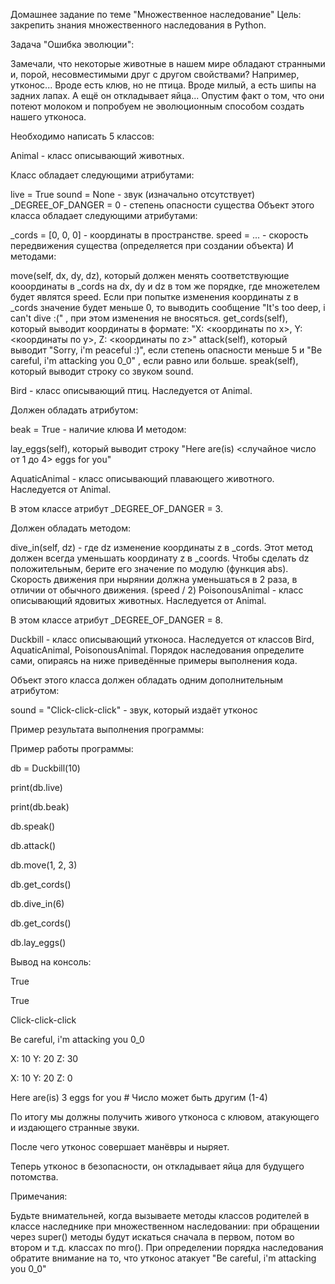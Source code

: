 Домашнее задание по теме "Множественное наследование"
Цель: закрепить знания множественного наследования в Python.



Задача "Ошибка эволюции":

Замечали, что некоторые животные в нашем мире обладают странными и, порой, несовместимыми друг с другом свойствами? Например, утконос... Вроде есть клюв, но не птица. Вроде милый, а есть шипы на задних лапах. А ещё он откладывает яйца... Опустим факт о том, что они потеют молоком и попробуем не эволюционным способом создать нашего утконоса.

Необходимо написать 5 классов:

Animal - класс описывающий животных.

Класс обладает следующими атрибутами:

live = True
sound = None - звук (изначально отсутствует)
_DEGREE_OF_DANGER = 0 - степень опасности существа
Объект этого класса обладает следующими атрибутами:

_cords = [0, 0, 0] - координаты в пространстве.
speed = ... - скорость передвижения существа (определяется при создании объекта)
И методами:

move(self, dx, dy, dz), который должен менять соответствующие кооординаты в _cords на dx, dy и dz в том же порядке, где множетелем будет являтся speed. Если при попытке изменения координаты z в _cords значение будет меньше 0, то выводить сообщение "It's too deep, i can't dive :(" , при этом изменения не вносяться.
get_cords(self), который выводит координаты в формате: "X: <координаты по x>, Y: <координаты по y>, Z: <координаты по z>"
attack(self), который выводит "Sorry, i'm peaceful :)", если степень опасности меньше 5 и "Be careful, i'm attacking you 0_0" , если равно или больше.
speak(self), который выводит строку со звуком sound.


Bird - класс описывающий птиц. Наследуется от Animal.

Должен обладать атрибутом:

beak = True - наличие клюва
И методом:

lay_eggs(self), который выводит строку "Here are(is) <случайное число от 1 до 4> eggs for you"


AquaticAnimal - класс описывающий плавающего животного. Наследуется от Animal.

В этом классе атрибут _DEGREE_OF_DANGER = 3.

Должен обладать методом:

dive_in(self, dz) - где dz изменение координаты z в _cords. Этот метод должен всегда уменьшать координату z в _coords. Чтобы сделать dz положительным, берите его значение по модулю (функция abs). Скорость движения при нырянии должна уменьшаться в 2 раза, в отличии от обычного движения. (speed / 2)
PoisonousAnimal - класс описывающий ядовитых животных. Наследуется от Animal.

В этом классе атрибут _DEGREE_OF_DANGER = 8.



Duckbill - класс описывающий утконоса. Наследуется от классов Bird, AquaticAnimal, PoisonousAnimal. Порядок наследования определите сами, опираясь на ниже приведённые примеры выполнения кода.

Объект этого класса должен обладать одним дополнительным атрибутом:

sound = "Click-click-click" - звук, который издаёт утконос


Пример результата выполнения программы:

Пример работы программы:

db = Duckbill(10)



print(db.live)

print(db.beak)



db.speak()

db.attack()



db.move(1, 2, 3)

db.get_cords()

db.dive_in(6)

db.get_cords()



db.lay_eggs()



Вывод на консоль:

True

True

Click-click-click

Be careful, i'm attacking you 0_0

X: 10 Y: 20 Z: 30

X: 10 Y: 20 Z: 0

Here are(is) 3 eggs for you # Число может быть другим (1-4)



По итогу мы должны получить живого утконоса с клювом, атакующего и издающего странные звуки.

После чего утконос совершает манёвры и ныряет.

Теперь утконос в безопасности, он откладывает яйца для будущего потомства.



Примечания:

Будьте внимательней, когда вызываете методы классов родителей в классе наследнике при множественном наследовании: при обращении через super() методы будут искаться сначала в первом, потом во втором и т.д. классах по mro().
При определении порядка наследования обратите внимание на то, что утконос атакует "Be careful, i'm attacking you 0_0"
